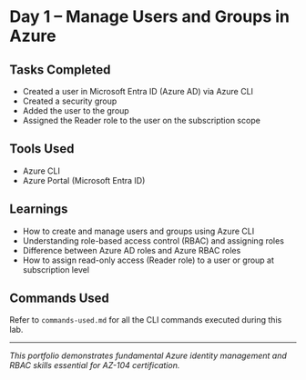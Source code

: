 # Day 1 – Manage Users and Groups in Azure

## Tasks Completed
- Created a user in Microsoft Entra ID (Azure AD) via Azure CLI
- Created a security group
- Added the user to the group
- Assigned the Reader role to the user on the subscription scope

## Tools Used
- Azure CLI
- Azure Portal (Microsoft Entra ID)

## Learnings
- How to create and manage users and groups using Azure CLI
- Understanding role-based access control (RBAC) and assigning roles
- Difference between Azure AD roles and Azure RBAC roles
- How to assign read-only access (Reader role) to a user or group at subscription level

## Commands Used
Refer to `commands-used.md` for all the CLI commands executed during this lab.

---

*This portfolio demonstrates fundamental Azure identity management and RBAC skills essential for AZ-104 certification.*

